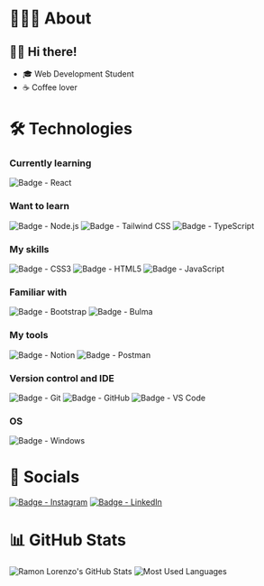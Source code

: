 # 🧑🏻‍💻 About

## 👋🏻 Hi there!

- 🎓 Web Development Student
- ☕ Coffee lover

# 🛠️ Technologies

### Currently learning

![Badge - React](https://img.shields.io/badge/React-181717.svg?style=for-the-badge&logo=react)

### Want to learn

![Badge - Node.js](https://img.shields.io/badge/Node.js-339933.svg?style=for-the-badge&logo=nodedotjs&logoColor=white)
![Badge - Tailwind CSS](https://img.shields.io/badge/Tailwind_CSS-181717.svg?style=for-the-badge&logo=tailwindcss)
![Badge - TypeScript](https://img.shields.io/badge/TypeScript-007ACC.svg?style=for-the-badge&logo=typescript&logoColor=white)

### My skills

![Badge - CSS3](https://img.shields.io/badge/CSS3-007ACC.svg?style=for-the-badge&logo=css3)
![Badge - HTML5](https://img.shields.io/badge/HTML5-E34F26.svg?style=for-the-badge&logo=html5&logoColor=white)
![Badge - JavaScript](https://img.shields.io/badge/JavaScript-181717.svg?style=for-the-badge&logo=javascript)

### Familiar with

![Badge - Bootstrap](https://img.shields.io/badge/Bootstrap-8812fc.svg?style=for-the-badge&logo=bootstrap&logoColor=white)
![Badge - Bulma](https://img.shields.io/badge/Bulma-181717.svg?style=for-the-badge&logo=bulma)

### My tools

![Badge - Notion](https://img.shields.io/badge/Notion-181717.svg?style=for-the-badge&logo=notion)
![Badge - Postman](https://img.shields.io/badge/Postman-ff6c37.svg?style=for-the-badge&logo=postman&logoColor=white)

### Version control and IDE

![Badge - Git](https://img.shields.io/badge/Git-181717.svg?style=for-the-badge&logo=git)
![Badge - GitHub](https://img.shields.io/badge/GitHub-181717.svg?style=for-the-badge&logo=github)
![Badge - VS Code](https://img.shields.io/badge/VS_Code-007ACC.svg?style=for-the-badge&logo=visualstudiocode&logoColor=white)

### OS

![Badge - Windows](https://img.shields.io/badge/Windows-007ACC?style=for-the-badge&logo=windows)

# 🔗 Socials

[![Badge - Instagram](https://img.shields.io/badge/Instagram-e4405f.svg?style=for-the-badge&logo=instagram&logoColor=white)](https://instagram.com/ramoonlorenzo)
[![Badge - LinkedIn](https://img.shields.io/badge/LinkedIn-007ec6.svg?style=for-the-badge&logo=linkedin&logoColor=white)](https://linkedin.com/in/ramoonlorenzo)

# 📊 GitHub Stats

![Ramon Lorenzo's GitHub Stats](https://github-readme-stats.vercel.app/api?username=ramoonlorenzo&show_icons=true&theme=dracula&hide_border=false)
![Most Used Languages](https://github-readme-stats.vercel.app/api/top-langs/?username=ramoonlorenzo&theme=dracula&hide_border=false&layout=compact)
